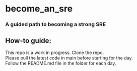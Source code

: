# become_an_sre
### A guided path to becoming a strong SRE

## How-to guide:
This repo is a work in progress. Clone the repo.\
Please pull the latest code in main before starting for the day. \
Follow the README.md file in the folder for each day.
